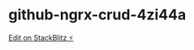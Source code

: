 # github-ngrx-crud-4zi44a

[Edit on StackBlitz ⚡️](https://stackblitz.com/edit/github-ngrx-crud-pjrqwt)